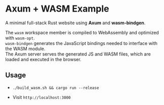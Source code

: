 # Axum + WASM Example

A minimal full-stack Rust website using **Axum** and **wasm-bindgen**.

The `wasm` workspace member is compiled to WebAssembly and optimized with `wasm-opt`.  
`wasm-bindgen` generates the JavaScript bindings needed to interface with the WASM module.  
The Axum server serves the generated JS and WASM files, which are loaded and executed in the browser.

## Usage

- `./build_wasm.sh && cargo run --release`

- Visit `http://localhost:3000` 